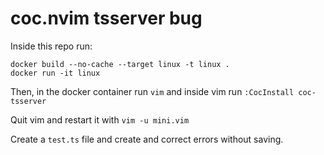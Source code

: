 # coc.nvim tsserver bug

Inside this repo run:

```
docker build --no-cache --target linux -t linux .
docker run -it linux

```

Then, in the docker container run `vim` and inside vim run `:CocInstall coc-tsserver`

Quit vim and restart it with `vim -u mini.vim`

Create a `test.ts` file and create and correct errors without saving.
